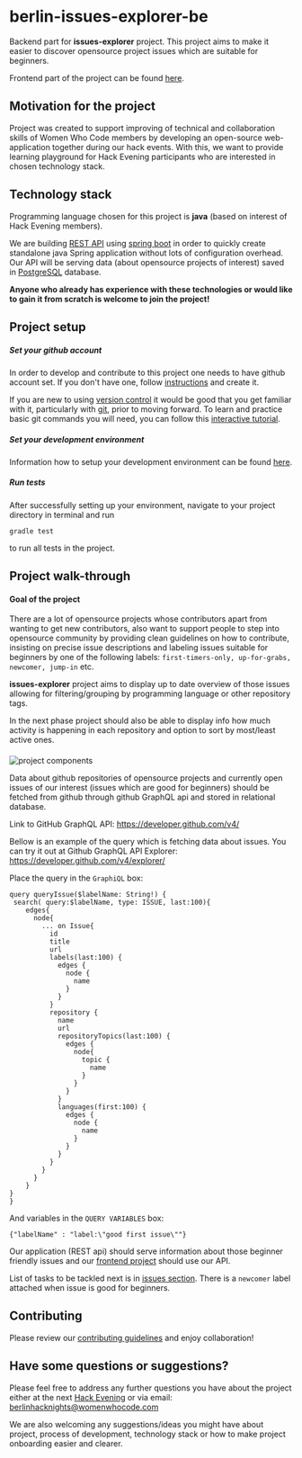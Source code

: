 # berlin-issues-explorer-be

Backend part for **issues-explorer** project. 
This project aims to make it easier to discover opensource project issues which are suitable for beginners.

Frontend part of the project can be found [here](https://github.com/WomenWhoCode/berlin-issues-explorer-fe).
 
## Motivation for the project

Project was created to support improving of technical and collaboration skills of Women Who Code members by developing an open-source web-application together during our hack events.
With this, we want to provide learning playground for Hack Evening participants who are interested in chosen technology stack. 

## Technology stack
Programming language chosen for this project is **java** (based on interest of Hack Evening members).
 
We are building [REST API](https://www.codecademy.com/articles/what-is-rest) using [spring boot](https://projects.spring.io/spring-boot/) in order to quickly create standalone java Spring application without lots of configuration overhead. 
Our API will be serving data (about opensource projects of interest) saved in [PostgreSQL](https://www.postgresql.org/about/) database.

**Anyone who already has experience with these technologies or would like to gain it from scratch is welcome to join the project!**

## Project setup

##### Set your github account

In order to develop and contribute to this project one needs to have github account set. If you don't have one, follow [instructions](https://git-scm.com/book/en/v2/GitHub-Account-Setup-and-Configuration) and create it.
 
If you are new to using [version control](https://git-scm.com/book/en/v2/Getting-Started-About-Version-Control) it would be good that you get familiar with it, particularly with [git](https://git-scm.com/book/en/v2/Getting-Started-Git-Basics), prior to moving forward. To learn and practice basic git commands you will need, you can follow this [interactive tutorial](https://try.github.io/levels/1/challenges/1). 

##### Set your development environment

Information how to setup your development environment can be found [here](SETUP.md).

##### Run tests

After successfully setting up your environment, navigate to your project directory in terminal and run 

`gradle test` 

to run all tests in the project.

## Project walk-through

#### Goal of the project

There are a lot of opensource projects whose contributors apart from wanting to get new contributors, also want to support people to step into opensource community by providing clean guidelines on how to contribute, insisting on precise issue descriptions and labeling issues suitable for beginners by one of the following labels: `first-timers-only, up-for-grabs, newcomer, jump-in` etc.
  
**issues-explorer** project aims to display up to date overview of those issues allowing for filtering/grouping by programming language or other repository tags. 

In the next phase project should also be able to display info how much activity is happening in each repository and option to sort by most/least active ones.

####

![project components](project_overview.png)

Data about github repositories of opensource projects and currently open issues of our interest (issues which are good for beginners) should be fetched from github through github GraphQL api and stored in relational database.

Link to GitHub GraphQL API: https://developer.github.com/v4/

Bellow is an example of the query which is fetching data about issues. You can try it out at Github GraphQL API Explorer: https://developer.github.com/v4/explorer/

Place the query in the `GraphiQL` box:
```
query queryIssue($labelName: String!) {
 search( query:$labelName, type: ISSUE, last:100){
    edges{
      node{
        ... on Issue{
          id
          title
          url
          labels(last:100) {
            edges {
              node {
                name
              }
            }
          }
          repository {
            name
            url
            repositoryTopics(last:100) {
              edges {
                node{
                  topic {
                    name
                  }
                }
              }
            }
            languages(first:100) {
              edges {
                node {
                  name
                }
              }
            }
          }
        }
      }
    }
}
}
```
And variables in the `QUERY VARIABLES` box:
```
{"labelName" : "label:\"good first issue\""}
```

Our application (REST api) should serve information about those beginner friendly issues and our [frontend project](https://github.com/WomenWhoCode/berlin-issues-explorer-fe) should use our API.

List of tasks to be tackled next is in [issues section](https://github.com/WomenWhoCode/berlin-issues-explorer-be/issues).
There is a `newcomer` label attached when issue is good for beginners.  

## Contributing

Please review our [contributing guidelines](CONTRIBUTING.md) and enjoy collaboration! 

## Have some questions or suggestions?

Please feel free to address any further questions you have about the project either at the next [Hack Evening](https://www.meetup.com/Women-Who-Code-Berlin-Germany/events/) or via email: <berlinhacknights@womenwhocode.com>


We are also welcoming any suggestions/ideas you might have about project, process of development, technology stack or how to make project onboarding easier and clearer.
